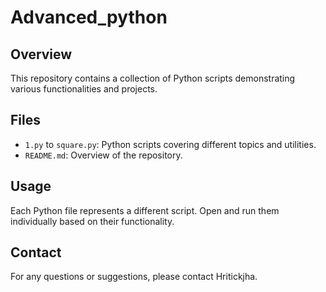 # Advanced_python

## Overview
This repository contains a collection of Python scripts demonstrating various functionalities and projects.

## Files
- `1.py` to `square.py`: Python scripts covering different topics and utilities.
- `README.md`: Overview of the repository.

## Usage
Each Python file represents a different script. Open and run them individually based on their functionality.

## Contact
For any questions or suggestions, please contact Hritickjha.
